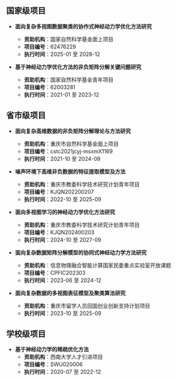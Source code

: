 
## 国家级项目

- **面向复杂多视图数据聚类的协作式神经动力学优化方法研究**
  - **资助机构**：国家自然科学基金面上项目
  - **项目编号**：62476229
  - **执行时间**：2025-01 至 2028-12

- **基于神经动力学优化方法的非负矩阵分解关键问题研究**
  - **资助机构**：国家自然科学基金青年项目
  - **项目编号**：62003281
  - **执行时间**：2021-01 至 2023-12

## 省市级项目

- **面向复杂高维数据的非负矩阵分解理论与方法研究**
  - **资助机构**：重庆市自然科学基金面上项目
  - **项目编号**：cstc2021jcyj-msxmX1169
  - **执行时间**：2021-10 至 2024-09

- **噪声环境下高维非负数据的特征提取模型及方法**
  - **资助机构**：重庆市教委科学技术研究计划青年项目
  - **项目编号**：KJQN202200207
  - **执行时间**：2022-10 至 2025-09

- **面向多视图学习的神经动力学优化方法研究**
  - **资助机构**：重庆市教委科学技术研究计划青年项目
  - **项目编号**：KJQN202400203
  - **执行时间**：2024-10 至 2027-09

- **面向复杂数据矩阵分解模型的协同式神经动力学方法研究**
  - **资助机构**：信息物理融合智能计算国家民委重点实验室开放课题
  - **项目编号**：CPFIC202303
  - **执行时间**：2023-06 至 2024-12

- **面向复杂数据的多视图表征模型及聚类算法研究**
  - **资助机构**：重庆市留学人员回国创业创新支持计划项目
  - **执行时间**：2023-10 至 2025-09

## 学校级项目

- **基于神经动力学的稀疏优化方法**
  - **资助机构**：西南大学人才引进项目
  - **项目编号**：SWU020006
  - **执行时间**：2020-07 至 2022-12